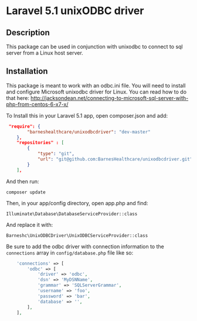 
# Laravel 5.1 unixODBC driver

## Description
This package can be used in conjunction with unixodbc to connect to sql server from a Linux host server.

## Installation
This package is meant to work with an odbc.ini file. You will need to install and configure Microsoft unixodbc driver for Linux.
You can read how to do that here: http://jacksondean.net/connecting-to-microsoft-sql-server-with-php-from-centos-6-x7-x/

To Install this in your Laravel 5.1 app, open composer.json and add:

```json
 "require": {
        "barneshealthcare/unixodbcdriver": "dev-master"
    },
    "repositories" : [
        {
            "type": "git",
            "url": "git@github.com:BarnesHealthcare/unixodbcdriver.git"
        }
    ],
```

And then run:

`composer update`

Then, in your app/config directory, open app.php and find:

`Illuminate\Database\DatabaseServiceProvider::class`

And replace it with:

`Barneshc\UnixODBCDriver\UnixODBCServiceProvider::class`

Be sure to add the odbc driver with connection information to the `connections` array in `config/database.php` file like so:

```php
    'connections' => [
        'odbc' => [
            'driver' => 'odbc',
            'dsn' => 'MyDSNName',
            'grammar' => 'SQLServerGrammar',
            'username' => 'foo',
            'password' => 'bar',
            'database' => '',
        ],
    ],
```


